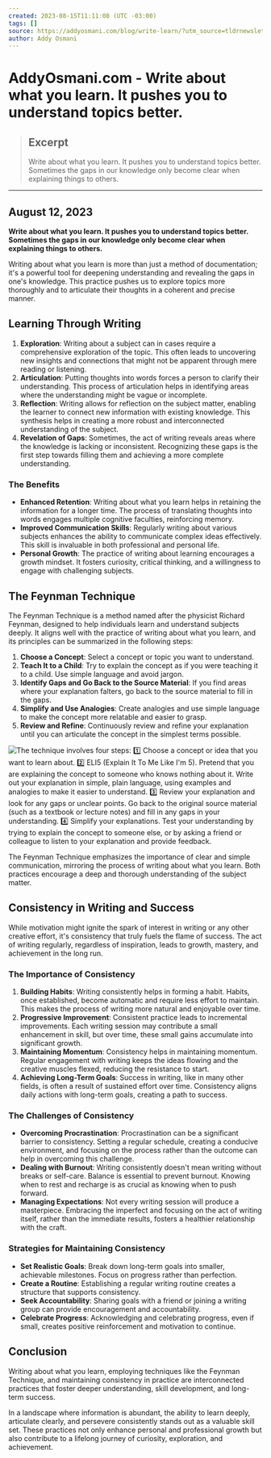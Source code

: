 ```yaml
---
created: 2023-08-15T11:11:08 (UTC -03:00)
tags: []
source: https://addyosmani.com/blog/write-learn/?utm_source=tldrnewsletter
author: Addy Osmani
---
```


# AddyOsmani.com - Write about what you learn. It pushes you to understand topics better.

> ## Excerpt
> Write about what you learn. It pushes you to understand topics better.  Sometimes the gaps in our knowledge only become clear when explaining things to others.

---
## August 12, 2023

**Write about what you learn. It pushes you to understand topics better. Sometimes the gaps in our knowledge only become clear when explaining things to others.**

Writing about what you learn is more than just a method of documentation; it's a powerful tool for deepening understanding and revealing the gaps in one's knowledge. This practice pushes us to explore topics more thoroughly and to articulate their thoughts in a coherent and precise manner.

## Learning Through Writing

1.  **Exploration**: Writing about a subject can in cases require a comprehensive exploration of the topic. This often leads to uncovering new insights and connections that might not be apparent through mere reading or listening.
2.  **Articulation**: Putting thoughts into words forces a person to clarify their understanding. This process of articulation helps in identifying areas where the understanding might be vague or incomplete.
3.  **Reflection**: Writing allows for reflection on the subject matter, enabling the learner to connect new information with existing knowledge. This synthesis helps in creating a more robust and interconnected understanding of the subject.
4.  **Revelation of Gaps**: Sometimes, the act of writing reveals areas where the knowledge is lacking or inconsistent. Recognizing these gaps is the first step towards filling them and achieving a more complete understanding.

### The Benefits

-   **Enhanced Retention**: Writing about what you learn helps in retaining the information for a longer time. The process of translating thoughts into words engages multiple cognitive faculties, reinforcing memory.
-   **Improved Communication Skills**: Regularly writing about various subjects enhances the ability to communicate complex ideas effectively. This skill is invaluable in both professional and personal life.
-   **Personal Growth**: The practice of writing about learning encourages a growth mindset. It fosters curiosity, critical thinking, and a willingness to engage with challenging subjects.

## The Feynman Technique

The Feynman Technique is a method named after the physicist Richard Feynman, designed to help individuals learn and understand subjects deeply. It aligns well with the practice of writing about what you learn, and its principles can be summarized in the following steps:

1.  **Choose a Concept**: Select a concept or topic you want to understand.
2.  **Teach It to a Child**: Try to explain the concept as if you were teaching it to a child. Use simple language and avoid jargon.
3.  **Identify Gaps and Go Back to the Source Material**: If you find areas where your explanation falters, go back to the source material to fill in the gaps.
4.  **Simplify and Use Analogies**: Create analogies and use simple language to make the concept more relatable and easier to grasp.
5.  **Review and Refine**: Continuously review and refine your explanation until you can articulate the concept in the simplest terms possible.

![The technique involves four steps: 1️⃣ Choose a concept or idea that you want to learn about. 2️⃣ ELI5 (Explain It To Me Like I'm 5). Pretend that you are explaining the concept to someone who knows nothing about it. Write out your explanation in simple, plain language, using examples and analogies to make it easier to understand. 3️⃣ Review your explanation and look for any gaps or unclear points. Go back to the original source material (such as a textbook or lecture notes) and fill in any gaps in your understanding. 4️⃣ Simplify your explanations. Test your understanding by trying to explain the concept to someone else, or by asking a friend or colleague to listen to your explanation and provide feedback.](https://addyosmani.com/assets/feynman.jpeg)

The Feynman Technique emphasizes the importance of clear and simple communication, mirroring the process of writing about what you learn. Both practices encourage a deep and thorough understanding of the subject matter.

## Consistency in Writing and Success

While motivation might ignite the spark of interest in writing or any other creative effort, it's consistency that truly fuels the flame of success. The act of writing regularly, regardless of inspiration, leads to growth, mastery, and achievement in the long run.

### The Importance of Consistency

1.  **Building Habits**: Writing consistently helps in forming a habit. Habits, once established, become automatic and require less effort to maintain. This makes the process of writing more natural and enjoyable over time.
2.  **Progressive Improvement**: Consistent practice leads to incremental improvements. Each writing session may contribute a small enhancement in skill, but over time, these small gains accumulate into significant growth.
3.  **Maintaining Momentum**: Consistency helps in maintaining momentum. Regular engagement with writing keeps the ideas flowing and the creative muscles flexed, reducing the resistance to start.
4.  **Achieving Long-Term Goals**: Success in writing, like in many other fields, is often a result of sustained effort over time. Consistency aligns daily actions with long-term goals, creating a path to success.

### The Challenges of Consistency

-   **Overcoming Procrastination**: Procrastination can be a significant barrier to consistency. Setting a regular schedule, creating a conducive environment, and focusing on the process rather than the outcome can help in overcoming this challenge.
-   **Dealing with Burnout**: Writing consistently doesn't mean writing without breaks or self-care. Balance is essential to prevent burnout. Knowing when to rest and recharge is as crucial as knowing when to push forward.
-   **Managing Expectations**: Not every writing session will produce a masterpiece. Embracing the imperfect and focusing on the act of writing itself, rather than the immediate results, fosters a healthier relationship with the craft.

### Strategies for Maintaining Consistency

-   **Set Realistic Goals**: Break down long-term goals into smaller, achievable milestones. Focus on progress rather than perfection.
-   **Create a Routine**: Establishing a regular writing routine creates a structure that supports consistency.
-   **Seek Accountability**: Sharing goals with a friend or joining a writing group can provide encouragement and accountability.
-   **Celebrate Progress**: Acknowledging and celebrating progress, even if small, creates positive reinforcement and motivation to continue.

## Conclusion

Writing about what you learn, employing techniques like the Feynman Technique, and maintaining consistency in practice are interconnected practices that foster deeper understanding, skill development, and long-term success.

In a landscape where information is abundant, the ability to learn deeply, articulate clearly, and persevere consistently stands out as a valuable skill set. These practices not only enhance personal and professional growth but also contribute to a lifelong journey of curiosity, exploration, and achievement.
